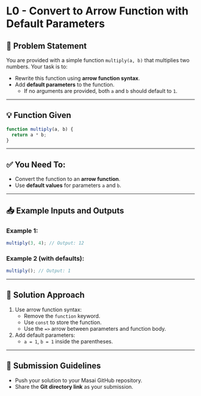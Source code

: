 # L0 - Convert to Arrow Function with Default Parameters

## 📝 Problem Statement

You are provided with a simple function `multiply(a, b)` that multiplies two numbers. Your task is to:

- Rewrite this function using **arrow function syntax**.
- Add **default parameters** to the function.
  - If no arguments are provided, both `a` and `b` should default to `1`.

---

## 💡 Function Given

```javascript
function multiply(a, b) {
  return a * b;
}
```

---

## ✅ You Need To:

- Convert the function to an **arrow function**.
- Use **default values** for parameters `a` and `b`.

---

## 📥 Example Inputs and Outputs

### Example 1:
```javascript
multiply(3, 4); // Output: 12
```

### Example 2 (with defaults):
```javascript
multiply(); // Output: 1
```

---

## 🚀 Solution Approach

1. Use arrow function syntax:
   - Remove the `function` keyword.
   - Use `const` to store the function.
   - Use the `=>` arrow between parameters and function body.
2. Add default parameters:
   - `a = 1`, `b = 1` inside the parentheses.

---

## 📁 Submission Guidelines

- Push your solution to your Masai GitHub repository.
- Share the **Git directory link** as your submission.
